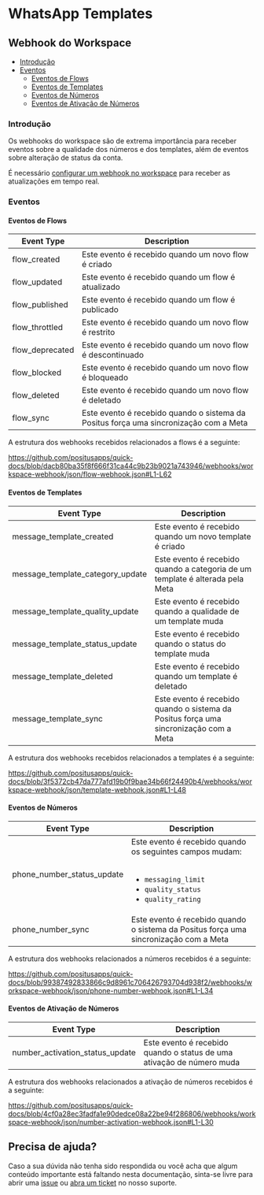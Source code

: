 # WhatsApp Templates

## Webhook do Workspace

- [Introdução](#introdução)
- [Eventos](#eventos)
  - [Eventos de Flows](#eventos-de-flows)
  - [Eventos de Templates](#eventos-de-templates)
  - [Eventos de Números](#eventos-de-números)
  - [Eventos de Ativação de Números](#eventos-de-números)

### Introdução

Os webhooks do workspace são de extrema importância para receber eventos sobre a qualidade dos números e dos templates, além de eventos sobre alteração de status da conta.

É necessário [configurar um webhook no workspace](https://studio.posit.us/workspace/configuracoes) para receber as atualizações em tempo real.

### Eventos

#### Eventos de Flows

| Event Type | Description |
| --- | --- |
| flow_created | Este evento é recebido quando um novo flow é criado |
| flow_updated | Este evento é recebido quando um flow é atualizado |
| flow_published | Este evento é recebido quando um flow é publicado |
| flow_throttled | Este evento é recebido quando um novo flow é restrito |
| flow_deprecated | Este evento é recebido quando um novo flow é descontinuado |
| flow_blocked | Este evento é recebido quando um novo flow é bloqueado |
| flow_deleted | Este evento é recebido quando um novo flow é deletado |
| flow_sync | Este evento é recebido quando o sistema da Positus força uma sincronização com a Meta |

A estrutura dos webhooks recebidos relacionados a flows é a seguinte:

https://github.com/positusapps/quick-docs/blob/dacb80ba35f8f666f31ca44c9b23b9021a743946/webhooks/workspace-webhook/json/flow-webhook.json#L1-L62

#### Eventos de Templates

| Event Type | Description |
| --- | --- |
| message_template_created | Este evento é recebido quando um novo template é criado |
| message_template_category_update | Este evento é recebido quando a categoria de um template é alterada pela Meta |
| message_template_quality_update | Este evento é recebido quando a qualidade de um template muda |
| message_template_status_update | Este evento é recebido quando o status do template muda |
| message_template_deleted | Este evento é recebido quando um template é deletado |
| message_template_sync | Este evento é recebido quando o sistema da Positus força uma sincronização com a Meta |

A estrutura dos webhooks recebidos relacionados a templates é a seguinte:

https://github.com/positusapps/quick-docs/blob/3f5372cb47da777afd19b0f9bae34b66f24490b4/webhooks/workspace-webhook/json/template-webhook.json#L1-L48

#### Eventos de Números

| Event Type | Description |
| --- | --- |
| phone_number_status_update | Este evento é recebido quando os seguintes campos mudam: <br><br> <ul><li>`messaging_limit`</li><li>`quality_status`</li><li>`quality_rating`</li></ul> |
| phone_number_sync | Este evento é recebido quando o sistema da Positus força uma sincronização com a Meta |

A estrutura dos webhooks relacionados a números recebidos é a seguinte:

https://github.com/positusapps/quick-docs/blob/99387492833866c9d8961c706426793704d938f2/webhooks/workspace-webhook/json/phone-number-webhook.json#L1-L34

#### Eventos de Ativação de Números

| Event Type | Description |
| --- | --- |
| number_activation_status_update | Este evento é recebido quando o status de uma ativação de número muda |

A estrutura dos webhooks relacionados a ativação de números recebidos é a seguinte:

https://github.com/positusapps/quick-docs/blob/4cf0a28ec3fadfa1e90dedce08a22be94f286806/webhooks/workspace-webhook/json/number-activation-webhook.json#L1-L30

## Precisa de ajuda?

Caso a sua dúvida não tenha sido respondida ou você acha que algum conteúdo importante está faltando nesta documentação, sinta-se livre para abrir uma [issue](https://github.com/positusapps/quick-docs/issues) ou [abra um ticket](https://studio.posit.us/suporte) no nosso suporte.